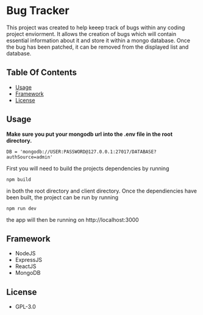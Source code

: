# Bug Tracker 
This project was created to help keeep track of bugs within any coding project enviorment. It allows the creation of bugs which will contain essential information about it and store it within a mongo database. Once the bug has been patched, it can be removed from the displayed list and database.

## Table Of Contents
* [Usage](#usage)
* [Framework](#framework)
* [License](#license)

## Usage
**Make sure you put your mongodb url into the .env file in the root directory.**

`DB = 'mongodb://USER:PASSWORD@127.0.0.1:27017/DATABASE?authSource=admin'`

First you will need to build the projects dependencies by running

`npm build`

in both the root directory and client directory. Once the dependiencies have been built, the project can be run by running

`npm run dev`

the app will then be running on http://localhost:3000

## Framework
* NodeJS
* ExpressJS
* ReactJS
* MongoDB

## License
* GPL-3.0